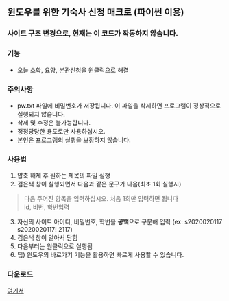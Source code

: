 ## 윈도우를 위한 기숙사 신청 매크로 (파이썬 이용)

### 사이트 구조 변경으로, 현재는 이 코드가 작동하지 않습니다.

### 기능
- 오늘 소학, 요양, 본관신청을 원클릭으로 해결

### 주의사항
- pw.txt 파일에 비밀번호가 저장됩니다. 이 파일을 삭제하면 프로그램이 정상적으로 실행되지 않습니다. 
- 삭제 및 수정은 불가능합니다.
- 정정당당한 용도로만 사용하십시오.
- 본인은 프로그램의 실행을 보장하지 않습니다.

### 사용법
1. 압축 해제 후 원하는 제목의 파일 실행
2. 검은색 창이 실행되면서 다음과 같은 문구가 나옴(최초 1회 실행시)

> 다음 주어진 항목을 입력하십시오. 처음 1회만 입력하면 됩니다 <br>
> id, 비번, 학번입력

3. 자신의 사이트 아이디, 비밀번호, 학번을 <b>공백</b>으로 구분해 입력 (ex: s2020020117 s2020020117! 2117)
4. 검은색 창이 알아서 닫힘
5. 다음부터는 원클릭으로 실행됨
6. 팁) 윈도우의 바로가기 기능을 활용하면 빠르게 사용할 수 있습니다.

### 다운로드
<a href="https://github.com/esctabcapslock/domi/releases">여기서</a>
